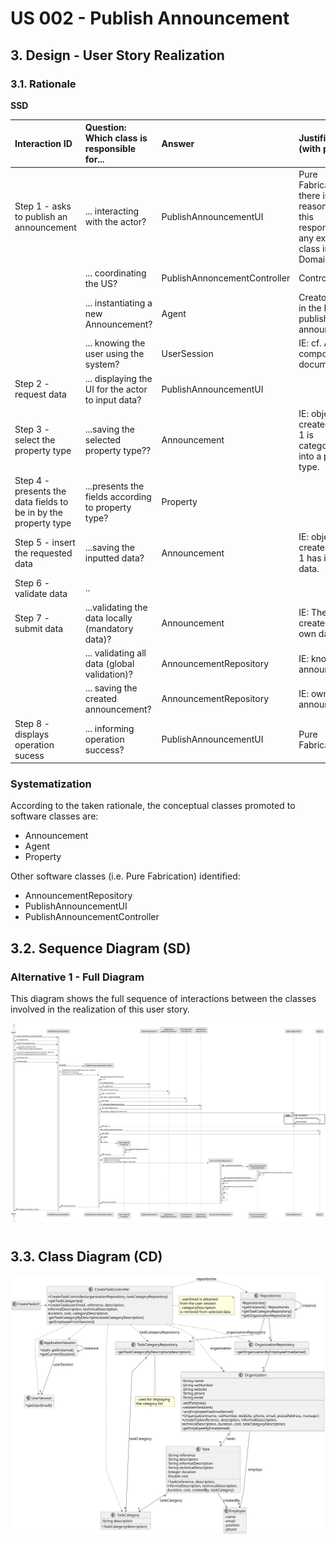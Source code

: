 # US 002 - Publish Announcement

## 3. Design - User Story Realization 

### 3.1. Rationale

**SSD**

| Interaction ID                                                   | Question: Which class is responsible for...               | Answer                       | Justification (with patterns)                                                                                 |
|:-----------------------------------------------------------------|:----------------------------------------------------------|:-----------------------------|:--------------------------------------------------------------------------------------------------------------|
| Step 1 - asks to publish an announcement                         | 	... interacting with the actor?                          | PublishAnnouncementUI        | Pure Fabrication: there is no reason to assign this responsibility to any existing class in the Domain Model. |
| 			  		                                                          | 	... coordinating the US?                                 | PublishAnnoncementController | Controller                                                                                                    |
| 			  		                                                          | 	... instantiating a new Announcement?                    | Agent                        | Creator (Rule 1): in the DM, Agent publish an announcement.                                                   |
| 			  		                                                          | ... knowing the user using the system?                    | UserSession                  | IE: cf. A&A component documentation.                                                                          |
| Step 2 - request data	                                           | 		... displaying the UI for the actor to input data?					 | PublishAnnouncementUI        |                                                                                                               |
| Step 3 - select the property type		                              | 	...saving the selected property type??                   | Announcement                 | IE: object created in step 1 is categorizaded into a property type.                                           |
| Step 4 - presents the data fields to be in by the property type	 | 	...presents the fields according to property type?       | Property                     |                                                                                                               |
| Step 5 - insert the requested data                               | 	...saving the inputted data?                             | Announcement                 | IE: object created in step 1 has its own data.                                                                |
| Step 6 - validate data                                           | 	..					                                                  |                              |                                                                                                               |              
| Step 7 - submit data		                                           | 	...validating the data locally (mandatory data)?         | Announcement                 | IE: The object created has its own data.                                                                      | 
| 			  		                                                          | 	... validating all data (global validation)?             | AnnouncementRepository       | IE: knows all its announcements.                                                                              | 
| 			  		                                                          | 	... saving the created announcement?                     |AnnouncementRepository                    | IE: owns all its announcements.                                                                               | 
| Step 8  - displays operation sucess	                             | 	... informing operation success?                         | PublishAnnouncementUI        | Pure Fabrication.                                                                                             | 

### Systematization ##

According to the taken rationale, the conceptual classes promoted to software classes are: 

 * Announcement
 * Agent
 * Property

Other software classes (i.e. Pure Fabrication) identified: 
 * AnnouncementRepository
 * PublishAnnouncementUI  
 * PublishAnnouncementController


## 3.2. Sequence Diagram (SD)

### Alternative 1 - Full Diagram

This diagram shows the full sequence of interactions between the classes involved in the realization of this user story.

![Sequence Diagram - Full](svg/US2_SD.svg)

#
## 3.3. Class Diagram (CD)

![Class Diagram](svg/us006-class-diagram.svg)